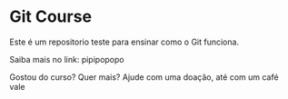 # Git Course

Este é um repositorio teste para ensinar como o Git funciona.

Saiba mais no link: pipipopopo

Gostou do curso? Quer mais? Ajude com uma doação, até com um café vale
